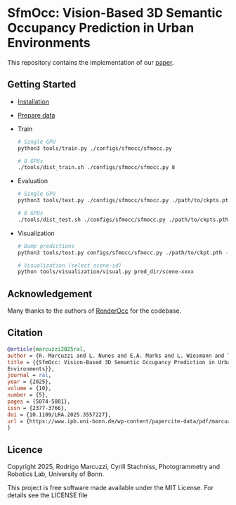 # SfmOcc: Vision-Based 3D Semantic Occupancy Prediction in Urban Environments

This repository contains the implementation of our [paper](https://www.ipb.uni-bonn.de/wp-content/papercite-data/pdf/marcuzzi2025ral.pdf).

## Getting Started

- [Installation](docs/install.md)

- [Prepare data](docs/prepare_data.md)

- Train 
  
  ```bash
  # Single GPU
  python3 tools/train.py ./configs/sfmocc/sfmocc.py

  # 8 GPUs
  ./tools/dist_train.sh ./configs/sfmocc/sfmocc.py 8
  ```

- Evaluation 
  
  ```bash
  # Single GPU
  python3 tools/test.py ./configs/sfmocc/sfmocc.py ./path/to/ckpts.pth

  # 8 GPUs
  ./tools/dist_test.sh ./configs/sfmocc/sfmocc.py ./path/to/ckpts.pth 8
  ```

- Visualization
  
  ```bash
  # Dump predictions
  python3 tools/test.py configs/sfmocc/sfmocc.py ./path/to/ckpt.pth --dump_dir=pred_dir

  # Visualization (select scene-id)
  python tools/visualization/visual.py pred_dir/scene-xxxx
  ```

## Acknowledgement

Many thanks to the authors of [RenderOcc](https://github.com/pmj110119/RenderOcc) for the codebase.

## Citation

```bibtex
@article{marcuzzi2025ral,
author = {R. Marcuzzi and L. Nunes and E.A. Marks and L. Wiesmann and T. L\"abe and J. Behley and C. Stachniss},
title = {{SfmOcc: Vision-Based 3D Semantic Occupancy Prediction in Urban
Environments}},
journal = ral,
year = {2025},
volume = {10},
number = {5},
pages = {5074-5081},
issn = {2377-3766},
doi = {10.1109/LRA.2025.3557227},
url = {https://www.ipb.uni-bonn.de/wp-content/papercite-data/pdf/marcuzzi2025ral.pdf},
}
```

## Licence
Copyright 2025, Rodrigo Marcuzzi, Cyrill Stachniss, Photogrammetry and Robotics Lab, University of Bonn.

This project is free software made available under the MIT License. For details see the LICENSE file
